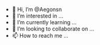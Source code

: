 - 👋 Hi, I’m @Aegonsn
- 👀 I’m interested in ...
- 🌱 I’m currently learning ...
- 💞️ I’m looking to collaborate on ...
- 📫 How to reach me ...

<!---
Aegonsn/Aegonsn is a ✨ special ✨ repository because its `README.md` (this file) appears on your GitHub profile.
You can click the Preview link to take a look at your changes.
--->
